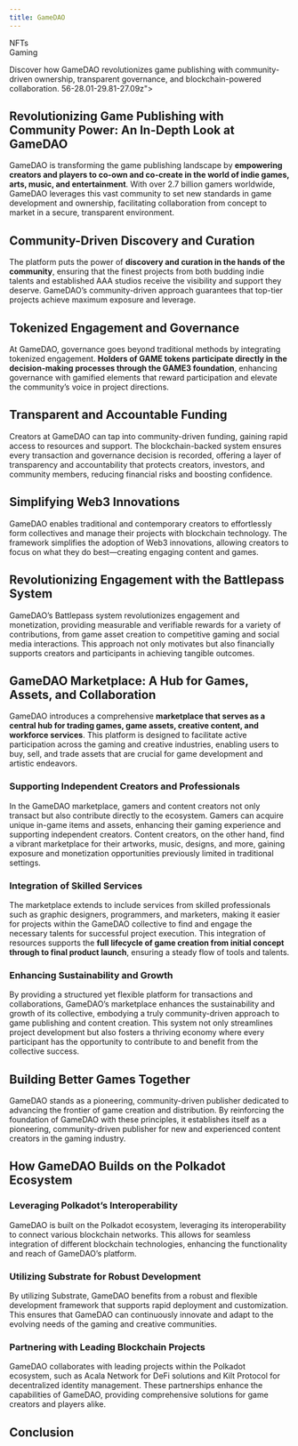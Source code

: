```yaml
---
title: GameDAO
---
```

NFTs  
 Gaming  

Discover how GameDAO revolutionizes game publishing with community-driven ownership, transparent governance, and blockchain-powered collaboration.
56-28.01-29.81-27.09z"></path></svg>  

Revolutionizing Game Publishing with Community Power: An In-Depth Look at GameDAO
---------------------------------------------------------------------------------

GameDAO is transforming the game publishing landscape by **empowering creators and players to co-own and co-create in the world of indie games, arts, music, and entertainment**. With over 2.7 billion gamers worldwide, GameDAO leverages this vast community to set new standards in game development and ownership, facilitating collaboration from concept to market in a secure, transparent environment.

Community-Driven Discovery and Curation
---------------------------------------

The platform puts the power of **discovery and curation in the hands of the community**, ensuring that the finest projects from both budding indie talents and established AAA studios receive the visibility and support they deserve. GameDAO’s community-driven approach guarantees that top-tier projects achieve maximum exposure and leverage.

Tokenized Engagement and Governance
-----------------------------------

At GameDAO, governance goes beyond traditional methods by integrating tokenized engagement. **Holders of GAME tokens participate directly in the decision-making processes through the GAME3 foundation**, enhancing governance with gamified elements that reward participation and elevate the community’s voice in project directions.

Transparent and Accountable Funding
-----------------------------------

Creators at GameDAO can tap into community-driven funding, gaining rapid access to resources and support. The blockchain-backed system ensures every transaction and governance decision is recorded, offering a layer of transparency and accountability that protects creators, investors, and community members, reducing financial risks and boosting confidence.

Simplifying Web3 Innovations
----------------------------

GameDAO enables traditional and contemporary creators to effortlessly form collectives and manage their projects with blockchain technology. The framework simplifies the adoption of Web3 innovations, allowing creators to focus on what they do best—creating engaging content and games.

Revolutionizing Engagement with the Battlepass System
-----------------------------------------------------

GameDAO’s Battlepass system revolutionizes engagement and monetization, providing measurable and verifiable rewards for a variety of contributions, from game asset creation to competitive gaming and social media interactions. This approach not only motivates but also financially supports creators and participants in achieving tangible outcomes.

GameDAO Marketplace: A Hub for Games, Assets, and Collaboration
---------------------------------------------------------------

GameDAO introduces a comprehensive **marketplace that serves as a central hub for trading games, game assets, creative content, and workforce services**. This platform is designed to facilitate active participation across the gaming and creative industries, enabling users to buy, sell, and trade assets that are crucial for game development and artistic endeavors.

### Supporting Independent Creators and Professionals

In the GameDAO marketplace, gamers and content creators not only transact but also contribute directly to the ecosystem. Gamers can acquire unique in-game items and assets, enhancing their gaming experience and supporting independent creators. Content creators, on the other hand, find a vibrant marketplace for their artworks, music, designs, and more, gaining exposure and monetization opportunities previously limited in traditional settings.

### Integration of Skilled Services

The marketplace extends to include services from skilled professionals such as graphic designers, programmers, and marketers, making it easier for projects within the GameDAO collective to find and engage the necessary talents for successful project execution. This integration of resources supports the **full lifecycle of game creation from initial concept through to final product launch**, ensuring a steady flow of tools and talents.

### Enhancing Sustainability and Growth

By providing a structured yet flexible platform for transactions and collaborations, GameDAO’s marketplace enhances the sustainability and growth of its collective, embodying a truly community-driven approach to game publishing and content creation. This system not only streamlines project development but also fosters a thriving economy where every participant has the opportunity to contribute to and benefit from the collective success.

Building Better Games Together
------------------------------

GameDAO stands as a pioneering, community-driven publisher dedicated to advancing the frontier of game creation and distribution. By reinforcing the foundation of GameDAO with these principles, it establishes itself as a pioneering, community-driven publisher for new and experienced content creators in the gaming industry.

How GameDAO Builds on the Polkadot Ecosystem
--------------------------------------------

### Leveraging Polkadot’s Interoperability

GameDAO is built on the Polkadot ecosystem, leveraging its interoperability to connect various blockchain networks. This allows for seamless integration of different blockchain technologies, enhancing the functionality and reach of GameDAO’s platform.

### Utilizing Substrate for Robust Development

By utilizing Substrate, GameDAO benefits from a robust and flexible development framework that supports rapid deployment and customization. This ensures that GameDAO can continuously innovate and adapt to the evolving needs of the gaming and creative communities.

### Partnering with Leading Blockchain Projects

GameDAO collaborates with leading projects within the Polkadot ecosystem, such as Acala Network for DeFi solutions and Kilt Protocol for decentralized identity management. These partnerships enhance the capabilities of GameDAO, providing comprehensive solutions for game creators and players alike.

Conclusion
----------
